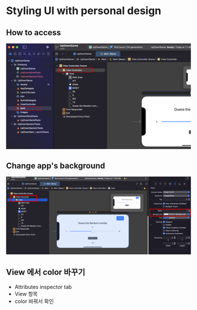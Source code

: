 # Styling UI with personal design

## How to access

<img src='images/2022-06-05-23-46-34.png' />

## Change app's background

<img src='images/2022-06-05-23-48-33.png' />

## View 에서 color 바꾸기

- Attributes inspector tab
- View 항목
- color 바꿔서 확인
